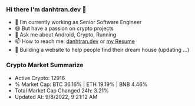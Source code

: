 ### Hi there I'm danhtran.dev 👋

- 🔭 I’m currently working as Senior Software Engineer
- 😄 But have a passion on crypto projects
- 💬 Ask me about Android, Crypto, Running 
- 📫 How to reach me: <a href="https://danhtran.dev" target="_blank">danhtran.dev</a> or <a href="Developer-Resume.pdf" target="_blank">my Resume</a>
- 🌱 Building a website to help people find their dream house (updating ...)

### Crypto Market Summarize
- Active Crypto: 12916
- % Market Cap: BTC 36.16% | ETH 19.19% | BNB 4.46%
- Total Market Cap Changed 24h: 3.21%
- Updated At: 9/8/2022, 9:21:12 AM

